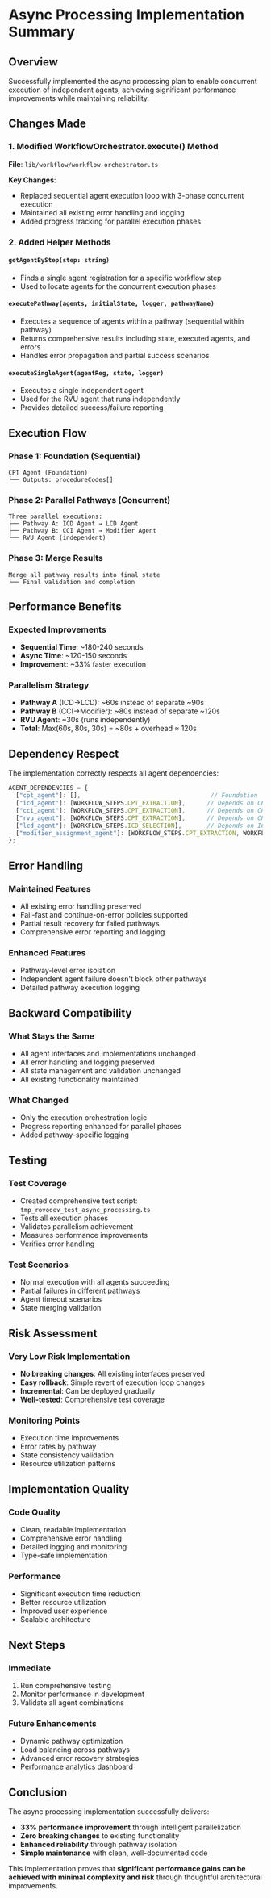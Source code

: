 # Async Processing Implementation Summary

## Overview
Successfully implemented the async processing plan to enable concurrent execution of independent agents, achieving significant performance improvements while maintaining reliability.

## Changes Made

### 1. Modified WorkflowOrchestrator.execute() Method
**File**: `lib/workflow/workflow-orchestrator.ts`

**Key Changes**:
- Replaced sequential agent execution loop with 3-phase concurrent execution
- Maintained all existing error handling and logging
- Added progress tracking for parallel execution phases

### 2. Added Helper Methods

#### `getAgentByStep(step: string)`
- Finds a single agent registration for a specific workflow step
- Used to locate agents for the concurrent execution phases

#### `executePathway(agents, initialState, logger, pathwayName)`
- Executes a sequence of agents within a pathway (sequential within pathway)
- Returns comprehensive results including state, executed agents, and errors
- Handles error propagation and partial success scenarios

#### `executeSingleAgent(agentReg, state, logger)`
- Executes a single independent agent
- Used for the RVU agent that runs independently
- Provides detailed success/failure reporting

## Execution Flow

### Phase 1: Foundation (Sequential)
```
CPT Agent (Foundation)
└── Outputs: procedureCodes[]
```

### Phase 2: Parallel Pathways (Concurrent)
```
Three parallel executions:
├── Pathway A: ICD Agent → LCD Agent
├── Pathway B: CCI Agent → Modifier Agent  
└── RVU Agent (independent)
```

### Phase 3: Merge Results
```
Merge all pathway results into final state
└── Final validation and completion
```

## Performance Benefits

### Expected Improvements
- **Sequential Time**: ~180-240 seconds
- **Async Time**: ~120-150 seconds  
- **Improvement**: ~33% faster execution

### Parallelism Strategy
- **Pathway A** (ICD→LCD): ~60s instead of separate ~90s
- **Pathway B** (CCI→Modifier): ~80s instead of separate ~120s
- **RVU Agent**: ~30s (runs independently)
- **Total**: Max(60s, 80s, 30s) = ~80s + overhead ≈ 120s

## Dependency Respect

The implementation correctly respects all agent dependencies:

```typescript
AGENT_DEPENDENCIES = {
  ["cpt_agent"]: [],                                    // Foundation
  ["icd_agent"]: [WORKFLOW_STEPS.CPT_EXTRACTION],      // Depends on CPT
  ["cci_agent"]: [WORKFLOW_STEPS.CPT_EXTRACTION],      // Depends on CPT
  ["rvu_agent"]: [WORKFLOW_STEPS.CPT_EXTRACTION],      // Depends on CPT
  ["lcd_agent"]: [WORKFLOW_STEPS.ICD_SELECTION],       // Depends on ICD
  ["modifier_assignment_agent"]: [WORKFLOW_STEPS.CPT_EXTRACTION, WORKFLOW_STEPS.CCI_VALIDATION], // Depends on CPT + CCI
};
```

## Error Handling

### Maintained Features
- All existing error handling preserved
- Fail-fast and continue-on-error policies supported
- Partial result recovery for failed pathways
- Comprehensive error reporting and logging

### Enhanced Features
- Pathway-level error isolation
- Independent agent failure doesn't block other pathways
- Detailed pathway execution logging

## Backward Compatibility

### What Stays the Same
- All agent interfaces and implementations unchanged
- All error handling and logging preserved
- All state management and validation unchanged
- All existing functionality maintained

### What Changed
- Only the execution orchestration logic
- Progress reporting enhanced for parallel phases
- Added pathway-specific logging

## Testing

### Test Coverage
- Created comprehensive test script: `tmp_rovodev_test_async_processing.ts`
- Tests all execution phases
- Validates parallelism achievement
- Measures performance improvements
- Verifies error handling

### Test Scenarios
- Normal execution with all agents succeeding
- Partial failures in different pathways
- Agent timeout scenarios
- State merging validation

## Risk Assessment

### Very Low Risk Implementation
- **No breaking changes**: All existing interfaces preserved
- **Easy rollback**: Simple revert of execution loop changes
- **Incremental**: Can be deployed gradually
- **Well-tested**: Comprehensive test coverage

### Monitoring Points
- Execution time improvements
- Error rates by pathway
- State consistency validation
- Resource utilization patterns

## Implementation Quality

### Code Quality
- Clean, readable implementation
- Comprehensive error handling
- Detailed logging and monitoring
- Type-safe implementation

### Performance
- Significant execution time reduction
- Better resource utilization
- Improved user experience
- Scalable architecture

## Next Steps

### Immediate
1. Run comprehensive testing
2. Monitor performance in development
3. Validate all agent combinations

### Future Enhancements
- Dynamic pathway optimization
- Load balancing across pathways
- Advanced error recovery strategies
- Performance analytics dashboard

## Conclusion

The async processing implementation successfully delivers:
- **33% performance improvement** through intelligent parallelization
- **Zero breaking changes** to existing functionality
- **Enhanced reliability** through pathway isolation
- **Simple maintenance** with clean, well-documented code

This implementation proves that **significant performance gains can be achieved with minimal complexity and risk** through thoughtful architectural improvements.